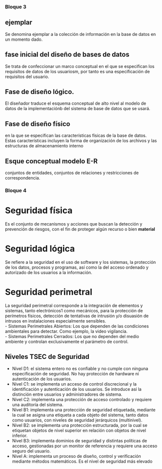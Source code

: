 ### Bloque 3

## ejemplar
Se denomina ejemplar a la colección de información en la base de datos en un momento dado.

## fase inicial del diseño de bases de datos
Se trata de confeccionar un marco conceptual en el que se especifican los requisitos de datos de los usuariosm, por tanto es una especificación de requisitos del usuario.

## Fase de diseño lógico.
El diseñador traduce el esquema conceptual de alto nivel al modelo de datos de la implementaciónb del sistema de base de datos que se usará.

## Fase de diseño físico
en la que se especifican las características físicas de la base de datos. Estas características incluyen la forma de organización de los archivos y las estructuras de almacenamiento interno

## Esque conceptual modelo E-R
conjuntos de entidades, conjuntos de relaciones y restricciones de correspondencia.

### Bloque 4

# Seguridad física
Es el conjunto de mecanismos y acciones que buscan la detección y prevención de riesgos, con el fin de proteger algún recurso o bien <b>material</b>

# Seguridad lógica 
Se refiere a la seguridad en el uso de software y los sistemas, la protección de los datos, procesos y programas, así como la del acceso ordenado y autorizado de los usuarios a la información. 

# Seguridad perimetral
La seguridad perimetral corresponde a la integración de elementos y sistemas, tanto electrónicos1​ como mecánicos, para la protección de perímetros físicos, detección de tentativas de intrusión y/o disuasión de intrusos en instalaciones especialmente sensibles.  
        - Sistemas Perimetrales Abiertos: Los que dependen de las condiciones ambientales para detectar.  Como ejemplo, la video vigilancia.  
        - Sistemas Perimetrales Cerrados: Los que no dependen del medio ambiente y controlan exclusivamente el parámetro de control.  

## Niveles TSEC de Seguridad

- Nivel D1: el sistema entero no es confiable y no cumple con ninguna especificación de seguridad. No hay protección de hardware ni autenticación de los usuarios.
- Nivel C1: se implementa un acceso de control discrecional y la identificación y autenticación de los usuarios. Se introduce así la distinción entre usuarios y administradores de sistema.
- Nivel C2: implementa una protección de acceso controlado y requiere una auditoría del sistema.
- Nivel B1: implementa una protección de seguridad etiquetada, mediante la cual se asigna una etiqueta a cada objeto del sistema, tanto datos como usuarios, con niveles de seguridad jerárquicos (multinivel).
- Nivel B2: se implementa una protección estructurada, por la cual se etiquetan objetos de nivel superior en relación con objetos de nivel inferior.
- Nivel B3: implementa dominios de seguridad y distintas políticas de acceso, gestionadas por un monitor de referencia y requiere una acceso seguro del usuario.
- Nivel A: implementa un proceso de diseño, control y verificación mediante métodos matemáticos. Es el nivel de seguridad más elevado